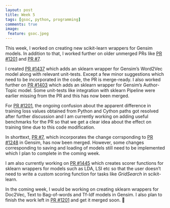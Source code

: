 ```yaml
---
layout: post
title: Week 5
tags: [gsoc, python, programming]
comments: true
image:
 feature: gsoc.jpeg
---
```


This week, I worked on creating new scikit-learn wrappers for Gensim models. In addition to that, I worked further on older unmerged PRs like [PR #1201](https://github.com/RaRe-Technologies/gensim/pull/1201) and [PR #7](https://github.com/stephenhky/PyShortTextCategorization/pull/7).

I created [PR #1437](https://github.com/RaRe-Technologies/gensim/pull/1437) which adds an sklearn wrapper for Gensim’s Word2Vec model along with relevant unit-tests. Except a few minor suggestions which need to be incorporated in the code, the PR is merge-ready. I also worked further on [PR #1403](https://github.com/RaRe-Technologies/gensim/pull/1403) which adds an sklearn wrapper for Gensim’s Author-Topic model. Some unit-tests like integration with sklearn Pipeline were earlier missing from the PR and this has now been merged.

For [PR #1201](https://github.com/RaRe-Technologies/gensim/pull/1201), the ongoing confusion about the apparent difference in training loss values obtained from Python and Cython paths got resolved after further discussion and I am currently working on adding useful benchmarks for the PR so that we get a clear idea about the effect on training time due to this code modification.

In shorttext, [PR #7](https://github.com/stephenhky/PyShortTextCategorization/pull/7), which incorporates the change corrsponding to [PR #1248](https://github.com/RaRe-Technologies/gensim/pull/1248) in Gensim, has now been merged. However, some changes corresponding to saving and loading of models still need to be implemented which I plan to complete in the coming week.

I am also currently working on [PR #1445](https://github.com/RaRe-Technologies/gensim/pull/1445) which creates scorer functions for sklearn wrappers for models such as LDA, LSI etc so that the user doesn’t need to write a custom scoring function for tasks like *GridSearch* in scikit-learn.

In the coming week, I would be working on creating sklearn wrappers for Doc2Vec, Text to Bag-of-words and Tf-Idf models in Gensim. I also plan to finish the work left in [PR #1201](https://github.com/RaRe-Technologies/gensim/pull/1201) and get it merged soon. 🙂